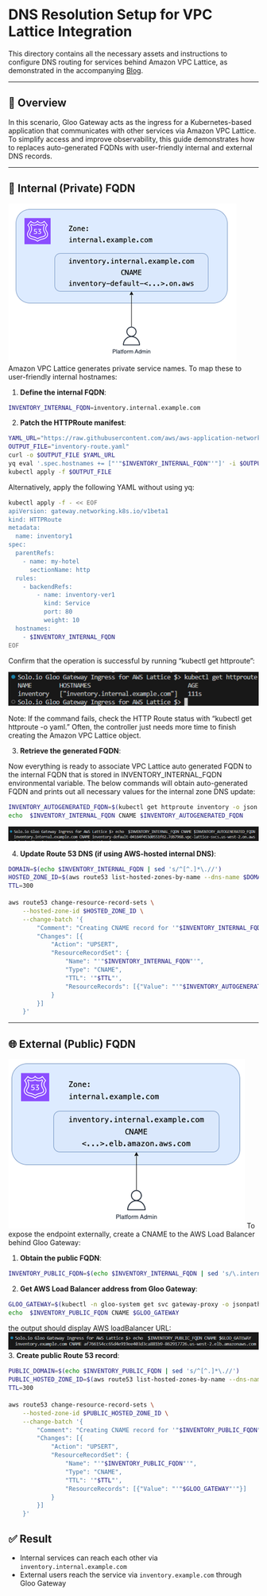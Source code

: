 # DNS Resolution Setup for VPC Lattice Integration

This directory contains all the necessary assets and instructions to configure DNS routing for services behind Amazon VPC Lattice,
as demonstrated in the accompanying [Blog](TODO:URLhttps://www.solo.io).

---

## 🧭 Overview

In this scenario, Gloo Gateway acts as the ingress for a Kubernetes-based application that communicates with other services via Amazon VPC Lattice.
To simplify access and improve observability, this guide demonstrates how to replaces auto-generated FQDNs with user-friendly internal and external DNS records.

---

## 📌 Internal (Private) FQDN
![Internal (Private) FQDN](./Internal-FQDN.png)
Amazon VPC Lattice generates private service names. To map these to user-friendly internal hostnames:

1. **Define the internal FQDN**:

```bash
INVENTORY_INTERNAL_FQDN=inventory.internal.example.com
```

2. **Patch the HTTPRoute manifest**:

```bash
YAML_URL="https://raw.githubusercontent.com/aws/aws-application-networking-k8s/main/files/examples/inventory-route.yaml"
OUTPUT_FILE="inventory-route.yaml"
curl -o $OUTPUT_FILE $YAML_URL
yq eval '.spec.hostnames += ["'"$INVENTORY_INTERNAL_FQDN"'"]' -i $OUTPUT_FILE
kubectl apply -f $OUTPUT_FILE
```

Alternatively, apply the following YAML without using yq:
```bash
kubectl apply -f - << EOF
apiVersion: gateway.networking.k8s.io/v1beta1
kind: HTTPRoute
metadata:
  name: inventory1
spec:
  parentRefs:
    - name: my-hotel
      sectionName: http
  rules:
    - backendRefs:
        - name: inventory-ver1
          kind: Service
          port: 80
          weight: 10
  hostnames:
    - $INVENTORY_INTERNAL_FQDN
EOF
```
Confirm that the operation is successful by running “kubectl get httproute”:

![HTTPRoute state query](./output-1.png)

Note: If the command fails, check the HTTP Route status with “kubectl get httproute -o yaml.” Often, the controller just needs more time to finish creating the Amazon VPC Lattice object.

3. **Retrieve the generated FQDN**:

Now everything is ready to associate VPC Lattice auto generated FQDN to the internal FQDN that is stored in INVENTORY_INTERNAL_FQDN environmental variable. The below commands will obtain auto-generated FQDN and prints out all necessary values for the internal zone DNS update:

```bash
INVENTORY_AUTOGENERATED_FQDN=$(kubectl get httproute inventory -o json | jq -r '.metadata.annotations."application-networking.k8s.aws/lattice-assigned-domain-name"')
echo  $INVENTORY_INTERNAL_FQDN CNAME $INVENTORY_AUTOGENERATED_FQDN
```

![Variable with the Autogenerated FQDN](./output-2.png)

4. **Update Route 53 DNS (if using AWS-hosted internal DNS)**:

```bash
DOMAIN=$(echo $INVENTORY_INTERNAL_FQDN | sed 's/^[^.]*\.//')
HOSTED_ZONE_ID=$(aws route53 list-hosted-zones-by-name --dns-name $DOMAIN --query "HostedZones[0].Id" --output text)
TTL=300

aws route53 change-resource-record-sets \
    --hosted-zone-id $HOSTED_ZONE_ID \
    --change-batch '{
        "Comment": "Creating CNAME record for '"$INVENTORY_INTERNAL_FQDN"'",
        "Changes": [{
            "Action": "UPSERT",
            "ResourceRecordSet": {
                "Name": "'"$INVENTORY_INTERNAL_FQDN"'",
                "Type": "CNAME",
                "TTL": '"$TTL"',
                "ResourceRecords": [{"Value": "'"$INVENTORY_AUTOGENERATED_FQDN"'"}]
            }
        }]
    }'
```

---

## 🌐 External (Public) FQDN
![External (Public) FQDN](./External-FQDN.png)
To expose the endpoint externally, create a CNAME to the AWS Load Balancer behind Gloo Gateway:

1. **Obtain the public FQDN**:

```bash
INVENTORY_PUBLIC_FQDN=$(echo $INVENTORY_INTERNAL_FQDN | sed 's/\.internal//')
```

2. **Get AWS Load Balancer address from Gloo Gateway**:

```bash
GLOO_GATEWAY=$(kubectl -n gloo-system get svc gateway-proxy -o jsonpath='{.status.loadBalancer.ingress[0].*}')
echo  $INVENTORY_PUBLIC_FQDN CNAME $GLOO_GATEWAY
```
the output should display AWS loadBalancer URL:
![External FQDN output](./output-3.png
)
3. **Create public Route 53 record**:

```bash
PUBLIC_DOMAIN=$(echo $INVENTORY_PUBLIC_FQDN | sed 's/^[^.]*\.//')
PUBLIC_HOSTED_ZONE_ID=$(aws route53 list-hosted-zones-by-name --dns-name $PUBLIC_DOMAIN --query "HostedZones[0].Id" --output text)
TTL=300

aws route53 change-resource-record-sets \
    --hosted-zone-id $PUBLIC_HOSTED_ZONE_ID \
    --change-batch '{
        "Comment": "Creating CNAME record for '"$INVENTORY_PUBLIC_FQDN"'",
        "Changes": [{
            "Action": "UPSERT",
            "ResourceRecordSet": {
                "Name": "'"$INVENTORY_PUBLIC_FQDN"'",
                "Type": "CNAME",
                "TTL": '"$TTL"',
                "ResourceRecords": [{"Value": "'"$GLOO_GATEWAY"'"}]
            }
        }]
    }'
```


## ✅ Result

- Internal services can reach each other via `inventory.internal.example.com`
- External users reach the service via `inventory.example.com` through Gloo Gateway
